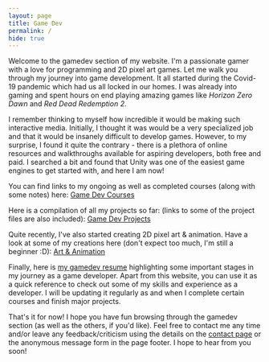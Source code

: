 ```yaml
---
layout: page
title: Game Dev
permalink: /
hide: true
---
```


Welcome to the gamedev section of my website. I'm a passionate gamer with a love for programming and 2D pixel art games. Let me walk you through my journey into game development. It all started during the Covid-19 pandemic which had us all locked in our homes. I was already into gaming and spent hours on end playing amazing games like <i>Horizon Zero Dawn</i> and <i>Red Dead Redemption 2</i>. 

I remember thinking to myself how incredible it would be making such interactive media. Initially, I thought it was would be a very specialized job and that it would be insanely difficult to develop games. However, to my surprise, I found it quite the contrary - there is a plethora of online resources and walkthroughs available for aspiring developers, both free and paid. I searched a bit and found that Unity was one of the easiest game engines to get started with, and here I am now!

You can find links to my ongoing as well as completed courses (along with some notes) here: [Game Dev Courses](/gamedev/courses/)

Here is a compilation of all my projects so far: (links to some of the project files are also included): [Game Dev Projects](/gamedev/projects/)

Quite recently, I've also started creating 2D pixel art & animation. Have a look at some of my creations here (don't expect too much, I'm still a beginner :D): [Art & Animation](/gamedev/art/)

Finally, here is [my gamedev resume](https://omprabhu31.github.io/gamedev/gamedev_resume.pdf) highlighting some important stages in my journey as a game developer. Apart from this website, you can use it as a quick reference to check out some of my skills and experience as a developer. I will be updating it regularly as and when I complete certain courses and finish major projects.

That's it for now! I hope you have fun browsing through the gamedev section (as well as the others, if you'd like). Feel free to contact me any time and/or leave any feedback/criticism using the details on the [contact page](https://omprabhu31.github.io/contact/) or the anonymous message form in the page footer. I hope to hear from you soon!